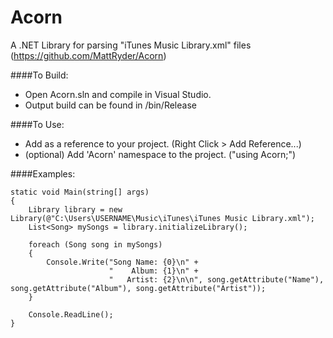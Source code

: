 # Acorn
A .NET Library for parsing "iTunes Music Library.xml" files
(https://github.com/MattRyder/Acorn)

####To Build:
- Open Acorn.sln and compile in Visual Studio.
- Output build can be found in /bin/Release


####To Use:
- Add as a reference to your project. (Right Click > Add Reference...)
- (optional) Add 'Acorn' namespace to the project. ("using Acorn;")


####Examples:
    
    static void Main(string[] args)
    {
        Library library = new Library(@"C:\Users\USERNAME\Music\iTunes\iTunes Music Library.xml");
        List<Song> mySongs = library.initializeLibrary();

        foreach (Song song in mySongs)
        {
            Console.Write("Song Name: {0}\n" +
                          "    Album: {1}\n" +
                          "   Artist: {2}\n\n", song.getAttribute("Name"), song.getAttribute("Album"), song.getAttribute("Artist"));
        }

        Console.ReadLine();
    }